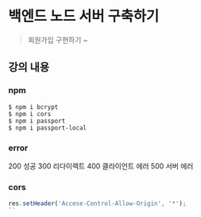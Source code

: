 # 백엔드 노드 서버 구축하기
> 회원가입 구현하기 ~

## 강의 내용

### npm
```
$ npm i bcrypt
$ npm i cors
$ npm i passport
$ npm i passport-local
```

### error

200 성공
300 리다이렉트
400 클라이언트 에러
500 서버 에러

### cors

```js
res.setHeader('Accese-Control-Allow-Origin', '*');
``